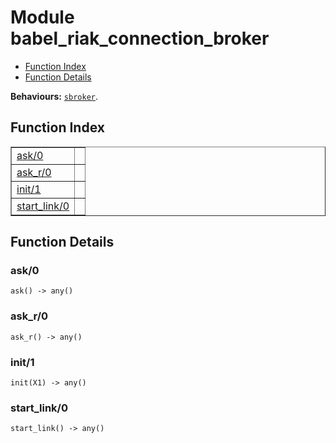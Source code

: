 

# Module babel_riak_connection_broker #
* [Function Index](#index)
* [Function Details](#functions)

__Behaviours:__ [`sbroker`](sbroker.md).

<a name="index"></a>

## Function Index ##


<table width="100%" border="1" cellspacing="0" cellpadding="2" summary="function index"><tr><td valign="top"><a href="#ask-0">ask/0</a></td><td></td></tr><tr><td valign="top"><a href="#ask_r-0">ask_r/0</a></td><td></td></tr><tr><td valign="top"><a href="#init-1">init/1</a></td><td></td></tr><tr><td valign="top"><a href="#start_link-0">start_link/0</a></td><td></td></tr></table>


<a name="functions"></a>

## Function Details ##

<a name="ask-0"></a>

### ask/0 ###

`ask() -> any()`

<a name="ask_r-0"></a>

### ask_r/0 ###

`ask_r() -> any()`

<a name="init-1"></a>

### init/1 ###

`init(X1) -> any()`

<a name="start_link-0"></a>

### start_link/0 ###

`start_link() -> any()`

